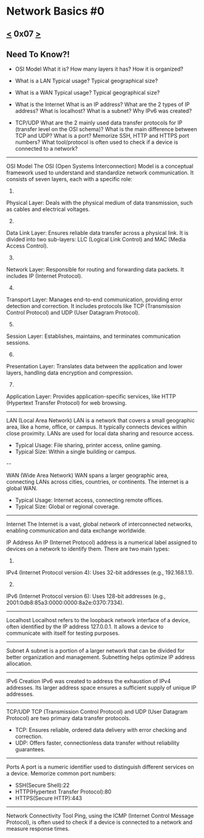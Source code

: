 # Network Basics #0
[<]() 0x07 [>](https://github.com/TheeKingZa/alx-system_engineering-devops/tree/master/0x08-networking_basics_2/README.md)
---

Need To Know?!
--------------

* OSI Model
	What it is?
	How many layers it has?
	How it is organized?

* What is a LAN
	Typical usage?
	Typical geographical size?

* What is a WAN
	Typical usage?
	Typical geographical size?

* What is the Internet
	What is an IP address?
	What are the 2 types of IP address?
	What is localhost?
	What is a subnet?
	Why IPv6 was created?

* TCP/UDP
	What are the 2 mainly used data transfer protocols for IP (transfer level on the OSI schema)?
	What is the main difference between TCP and UDP?
	What is a port?
	Memorize SSH, HTTP and HTTPS port numbers?
	What tool/protocol is often used to check if a device is connected to a network?

----------------------------------------------------------

OSI Model
The OSI (Open Systems Interconnection) Model is a conceptual framework used to understand and standardize network communication. It consists of seven layers, each with a specific role:

1.
Physical Layer: Deals with the physical medium of data transmission, such as cables and electrical voltages.

2.
Data Link Layer: Ensures reliable data transfer across a physical link. It is divided into two sub-layers: LLC (Logical Link Control) and MAC (Media Access Control).

3.
Network Layer: Responsible for routing and forwarding data packets. It includes IP (Internet Protocol).

4.
Transport Layer: Manages end-to-end communication, providing error detection and correction. It includes protocols like TCP (Transmission Control Protocol) and UDP (User Datagram Protocol).

5.
Session Layer: Establishes, maintains, and terminates communication sessions.

6.
Presentation Layer: Translates data between the application and lower layers, handling data encryption and compression.

7.
Application Layer: Provides application-specific services, like HTTP (Hypertext Transfer Protocol) for web browsing.

----------------------

LAN (Local Area Network)
LAN is a network that covers a small geographic area, like a home, office, or campus. It typically connects devices within close proximity. LANs are used for local data sharing and resource access.

* Typical Usage: File sharing, printer access, online gaming.
* Typical Size: Within a single building or campus.

--

WAN (Wide Area Network)
WAN spans a larger geographic area, connecting LANs across cities, countries, or continents. The internet is a global WAN.

* Typical Usage: Internet access, connecting remote offices.
* Typical Size: Global or regional coverage.

-----------------------

Internet
The Internet is a vast, global network of interconnected networks, enabling communication and data exchange worldwide.

IP Address
An IP (Internet Protocol) address is a numerical label assigned to devices on a network to identify them. There are two main types:

1.
IPv4 (Internet Protocol version 4): Uses 32-bit addresses (e.g., 192.168.1.1).

2.
IPv6 (Internet Protocol version 6): Uses 128-bit addresses (e.g., 2001:0db8:85a3:0000:0000:8a2e:0370:7334).

-------------------------

Localhost
Localhost refers to the loopback network interface of a device, often identified by the IP address 127.0.0.1. It allows a device to communicate with itself for testing purposes.

-------------------------

Subnet
A subnet is a portion of a larger network that can be divided for better organization and management. Subnetting helps optimize IP address allocation.

-------------------------

IPv6 Creation
IPv6 was created to address the exhaustion of IPv4 addresses. Its larger address space ensures a sufficient supply of unique IP addresses.

-------------------------
TCP/UDP
TCP (Transmission Control Protocol) and UDP (User Datagram Protocol) are two primary data transfer protocols.

* TCP: Ensures reliable, ordered data delivery with error checking and correction.
* UDP: Offers faster, connectionless data transfer without reliability guarantees.

---------------------------

Ports
A port is a numeric identifier used to distinguish different services on a device. Memorize common port numbers:

* SSH(Secure Shell):22
* HTTP(Hypertext Transfer Protocol):80
* HTTPS(Secure HTTP):443
-----------------------------

Network Connectivity Tool
Ping, using the ICMP (Internet Control Message Protocol), is often used to check if a device is connected to a network and measure response times.
